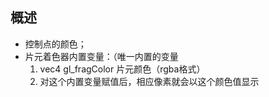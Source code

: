 ## 概述

* 控制点的颜色；
* 片元着色器内置变量：（唯一内置的变量
    1. vec4 gl_fragColor 片元颜色（rgba格式）
    2. 对这个内置变量赋值后，相应像素就会以这个颜色值显示